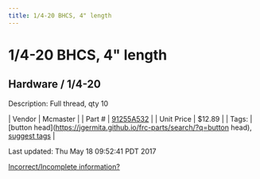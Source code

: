 ```yaml
---
title: 1/4-20 BHCS, 4" length
---
```


# 1/4-20 BHCS, 4" length
## Hardware / 1/4-20
Description: 	Full thread, qty 10 

| Vendor | Mcmaster | 
| Part # | [91255A532](https://www.mcmaster.com/#91255A532) | 
| Unit Price | $12.89 | 
| Tags: | [button head](https://jgermita.github.io/frc-parts/search/?q=button head), [suggest tags](https://docs.google.com/forms/d/e/1FAIpQLSeWyY8v3RgOty-MyWmh9U0iivNYN_molChYyS-0U-o-kOAv_g/viewform) | 

Last updated: Thu May 18 09:52:41 PDT 2017

 [Incorrect/Incomplete information?](https://docs.google.com/forms/d/e/1FAIpQLSeWyY8v3RgOty-MyWmh9U0iivNYN_molChYyS-0U-o-kOAv_g/viewform)